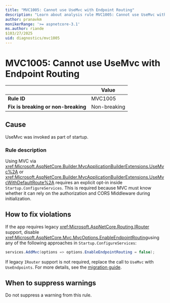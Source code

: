 ```yaml
---
title: "MVC1005: Cannot use UseMvc with Endpoint Routing"
description: "Learn about analysis rule MVC1005: Cannot use UseMvc with Endpoint Routing"
author: pranavkm
monikerRange: '>= aspnetcore-3.1'
ms.author: riande
$103/27/2025
uid: diagnostics/mvc1005
---
```

# MVC1005: Cannot use UseMvc with Endpoint Routing

|                                     | Value        |
| -                                   | -            |
| **Rule ID**                         | MVC1005      |
| **Fix is breaking or non-breaking** | Non-breaking |

## Cause

UseMvc was invoked as part of startup.

### Rule description

Using MVC via <xref:Microsoft.AspNetCore.Builder.MvcApplicationBuilderExtensions.UseMvc%2A> or <xref:Microsoft.AspNetCore.Builder.MvcApplicationBuilderExtensions.UseMvcWithDefaultRoute%2A> requires an explicit opt-in inside `Startup.ConfigureServices`. This is required because MVC must know whether it can rely on the authorization and CORS Middleware during initialization.

## How to fix violations

If the app requires legacy <xref:Microsoft.AspNetCore.Routing.IRouter> support, disable <xref:Microsoft.AspNetCore.Mvc.MvcOptions.EnableEndpointRouting>using any of the following approaches in `Startup.ConfigureServices`:

```csharp
services.AddMvc(options => options.EnableEndpointRouting = false);
```

If legacy `IRouter` support is not required, replace the call to `UseMvc`  with `UseEndpoints`. For more details, see the [migration guide](xref:migration/22-to-30#migrate-startupconfigure).

## When to suppress warnings

Do not suppress a warning from this rule.
